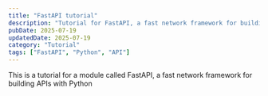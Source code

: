 ```yaml
---
title: "FastAPI tutorial"
description: "Tutorial for FastAPI, a fast network framework for building APIs with Python"
pubDate: 2025-07-19
updatedDate: 2025-07-19
category: "Tutorial"
tags: ["FastAPI", "Python", "API"]
---
```

This is a tutorial for a module called FastAPI, a fast network framework for building APIs with Python